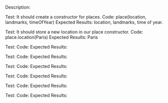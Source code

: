 Description:

Test: It should create a constructor for places. 
Code: place(location, landmarks, timeOfYear)
Expected Results: location, landmarks, time of year.

Test: It should store a new location in our place constructor. 
Code: place.location(Paris)
Expected Results: Paris

Test:
Code:
Expected Results:

Test:
Code:
Expected Results:

Test:
Code:
Expected Results:

Test:
Code:
Expected Results:

Test:
Code:
Expected Results:

Test:
Code:
Expected Results:
